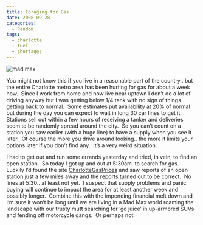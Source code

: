 ```yaml
---
title: Foraging for Gas
date: 2008-09-28
categories:
  - Random
tags:
  - charlotte
  - fuel
  - shortages
---
```


![mad max](/pics/inline_roadwarrior_l.jpg)

You might not know this if you live in a reasonable part of the country.. but the entire Charlotte metro area has been hurting for gas for about a week now.  Since I work from home and now live near uptown I don’t do a lot of driving anyway but I was getting below 1/4 tank with no sign of things getting back to normal.  Some estimates put availability at 20% of normal but during the day you can expect to wait in long 30 car lines to get it.  Stations sell out within a few hours of receiving a tanker and deliveries seem to be randomly spread around the city.  So you can’t count on a station you saw earlier (with a huge line) to have a supply when you see it later.  Of course the more you drive around looking.. the more it limits your options later if you don’t find any.  It’s a very weird situation.

I had to get out and run some errands yesterday and tried, in vein, to find an open station.  So today I got up and out at 5:30am  to search for gas.  Luckily I’d found the site [CharlotteGasPrices][2] and saw reports of an open station just a few miles away and the reports turned out to be correct.  No lines at 5:30.. at least not yet.  I suspect that supply problems and panic buying will continue to impact the area for at least another week and possibly longer.  Combine this with the impending financial melt down and I’m sure it won’t be long until we are living in a Mad Max world roaming the landscape with our trusty mutt searching for ‘go juice’ in up-armored SUVs and fending off motorcycle gangs.  Or perhaps not.

 [2]: http://www.charlottegasprices.com/
